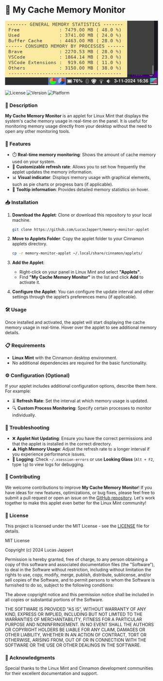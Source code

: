 # 🌟 My Cache Memory Monitor

![My Cache Memory Monitor Screenshot](preview.png)

![License](https://img.shields.io/badge/license-MIT-blue.svg)
![Version](https://img.shields.io/badge/version-1.0-green.svg)
![Platform](https://img.shields.io/badge/platform-Linux_Mint-orange.svg)

### 📖 Description

**My Cache Memory Monitor** is an applet for Linux Mint that displays the system's cache memory usage in real-time on the panel. It is useful for monitoring memory usage directly from your desktop without the need to open any other monitoring tools.

### 🌈 Features

-   ⏱️ **Real-time memory monitoring**: Shows the amount of cache memory used on your system.
-   🔄 **Customizable refresh rate**: Allows you to set how frequently the applet updates the memory information.
-   📊 **Visual indicator**: Displays memory usage with graphical elements, such as pie charts or progress bars (if applicable).
-   💬 **Tooltip information**: Provides detailed memory statistics on hover.

### 📥 Installation

1. **Download the Applet**: Clone or download this repository to your local machine.

    ```bash
    git clone https://github.com/LucasJappert/memory-monitor-applet
    ```

2. **Move to Applets Folder**: Copy the applet folder to your Cinnamon applets directory.

    ```bash
    cp -r memory-monitor-applet ~/.local/share/cinnamon/applets/
    ```

3. **Add the Applet**:

    - Right-click on your panel in Linux Mint and select **"Applets"**.
    - Find **"My Cache Memory Monitor"** in the list and click **Add** to activate it.

4. **Configure the Applet**: You can configure the update interval and other settings through the applet’s preferences menu (if applicable).

### 🛠️ Usage

Once installed and activated, the applet will start displaying the cache memory usage in real-time. Hover over the applet to see additional memory details.

### 📋 Requirements

-   **Linux Mint** with the Cinnamon desktop environment.
-   No additional dependencies are required for the basic functionality.

### ⚙️ Configuration (Optional)

If your applet includes additional configuration options, describe them here. For example:

-   ⏳ **Refresh Rate**: Set the interval at which memory usage is updated.
-   🔍 **Custom Process Monitoring**: Specify certain processes to monitor individually.

### 🐞 Troubleshooting

-   ❌ **Applet Not Updating**: Ensure you have the correct permissions and that the applet is installed in the correct directory.
-   ⚠️ **High Memory Usage**: Adjust the refresh rate to a longer interval if you experience performance issues.
-   📜 **Logging**: Check `~/.xsession-errors` or use **Looking Glass** (`Alt + F2`, type `lg`) to view logs for debugging.

### 🤝 Contributing

We welcome contributions to improve **My Cache Memory Monitor**! If you have ideas for new features, optimizations, or bug fixes, please feel free to submit a pull request or open an issue on the [GitHub repository](https://github.com/LucasJappert/memory-monitor-applet). Let's work together to make this applet even better for the Linux Mint community!

### 📄 License

This project is licensed under the MIT License - see the [LICENSE](LICENSE) file for details.

MIT License

Copyright (c) 2024 Lucas Jappert

Permission is hereby granted, free of charge, to any person obtaining a copy
of this software and associated documentation files (the "Software"), to deal
in the Software without restriction, including without limitation the rights
to use, copy, modify, merge, publish, distribute, sublicense, and/or sell
copies of the Software, and to permit persons to whom the Software is
furnished to do so, subject to the following conditions:

The above copyright notice and this permission notice shall be included in all
copies or substantial portions of the Software.

THE SOFTWARE IS PROVIDED "AS IS", WITHOUT WARRANTY OF ANY KIND, EXPRESS OR
IMPLIED, INCLUDING BUT NOT LIMITED TO THE WARRANTIES OF MERCHANTABILITY,
FITNESS FOR A PARTICULAR PURPOSE AND NONINFRINGEMENT. IN NO EVENT SHALL THE
AUTHORS OR COPYRIGHT HOLDERS BE LIABLE FOR ANY CLAIM, DAMAGES OR OTHER
LIABILITY, WHETHER IN AN ACTION OF CONTRACT, TORT OR OTHERWISE, ARISING FROM,
OUT OF OR IN CONNECTION WITH THE SOFTWARE OR THE USE OR OTHER DEALINGS IN THE
SOFTWARE.

### 🙏 Acknowledgments

Special thanks to the Linux Mint and Cinnamon development communities for their excellent documentation and support.
